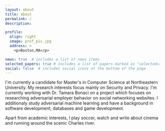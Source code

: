```yaml
---
layout: about
title: about
permalink: /
description:

profile:
  align: right
  image: prof_pic.jpg
  address: >
    <p>Boston,MA</p>

news: true  # includes a list of news items
selected_papers: true # includes a list of papers marked as "selected={true}"
social: false  # includes social icons at the bottom of the page
---
```

I'm currently a candidate for Master's in Computer Science at Northeastern University. My research interests focus mainly on Security and Privacy. I'm currently working with Dr. Tamara Bonaci on a project which focuses on researching adversarial employer behavior on social networking websites. I additionaly study adversarial machine learning and have a background in software development, databases and game development.

Apart from academic interests, I play soccer, watch and write about cinema and running around the scenic Charles river.


<!-- 
Write your biography here. Tell the world about yourself. Link to your favorite [subreddit](http://reddit.com){:target="\_blank"}. You can put a picture in, too. The code is already in, just name your picture `prof_pic.jpg` and put it in the `img/` folder.

Put your address / P.O. box / other info right below your picture. You can also disable any these elements by editing `profile` property of the YAML header of your `_pages/about.md`. Edit `_bibliography/papers.bib` and Jekyll will render your [publications page](/al-folio/publications/) automatically.

Link to your social media connections, too. This theme is set up to use [Font Awesome icons](http://fortawesome.github.io/Font-Awesome/){:target="\_blank"} and [Academicons](https://jpswalsh.github.io/academicons/){:target="\_blank"}, like the ones below. Add your Facebook, Twitter, LinkedIn, Google Scholar, or just disable all of them. -->
